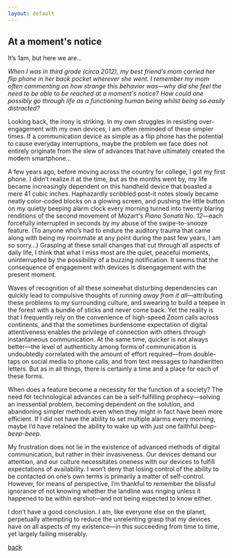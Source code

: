 ```yaml
---
layout: default
---
```


## At a moment's notice

It’s 1am, but here we are…

_When I was in third grade (circa 2012), my best friend’s mom carried her flip phone in her back pocket wherever she went. I remember my mom often commenting on how strange this behavior was—why did she feel the need to be able to be reached at a moment's notice? How could one possibly go through life as a functioning human being whilst being so easily distracted?_

Looking back, the irony is striking. In my own struggles in resisting over-engagement with my own devices, I am often reminded of these simpler times. If a communication device as simple as a flip phone has the potential to cause everyday interruptions, maybe the problem we face does not entirely originate from the slew of advances that have ultimately created the modern smartphone…

A few years ago, before moving across the country for college, I got my first phone. I didn’t realize it at the time, but as the months went by, my life became increasingly dependent on this handheld device that boasted a mere 41 cubic inches. Haphazardly scribbled post-it notes slowly became neatly color-coded blocks on a glowing screen, and pushing the little button on my quietly beeping alarm clock every morning turned into twenty blaring renditions of the second movement of Mozart's _Piano Sonata No. 12_—each forcefully interrupted in seconds by my abuse of the swipe-to-snooze feature. (To anyone who’s had to endure the auditory trauma that came along with being my roommate at any point during the past few years, I am so sorry…) Grasping at these small changes that cut through all aspects of daily life, I think that what I miss most are the quiet, peaceful moments, uninterrupted by the possibility of a buzzing notification. It seems that the consequence of engagement with devices is disengagement with the present moment.

Waves of recognition of all these somewhat disturbing dependencies can quickly lead to compulsive thoughts of _running away from it all_—attributing these problems to my surrounding culture, and swearing to build a teepee in the forest with a bundle of sticks and never come back. Yet the reality is that I frequently rely on the convenience of high-speed Zoom calls across continents, and that the sometimes burdensome expectation of digital attentiveness enables the privilege of connection with others through instantaneous communication. At the same time, quicker is not always better—the level of authenticity among forms of communication is undoubtedly correlated with the amount of effort required—from double-taps on social media to phone calls, and from text messages to handwritten letters. But as in all things, there is certainly a time and a place for each of these forms.

When does a feature become a necessity for the function of a society? The need for technological advances can be a self-fulfilling prophecy—solving an inessential problem, becoming dependent on the solution, and abandoning simpler methods even when they might in fact have been more efficient. If I did not have the ability to set multiple alarms every morning, maybe I’d have retained the ability to wake up with just one faithful _beep-beep-beep_.

My frustration does not lie in the existence of advanced methods of digital communication, but rather in their invasiveness. Our devices demand our attention, and our culture necessitates oneness with our devices to fulfill expectations of availability. I won’t deny that losing control of the ability to be contacted on one’s own terms is primarily a matter of self-control. However, for means of perspective, I’m thankful to remember the blissful ignorance of not knowing whether the landline was ringing unless it happened to be within earshot—and not being expected to know either.

I don’t have a good conclusion. I am, like everyone else on the planet, perpetually attempting to reduce the unrelenting grasp that my devices have on all aspects of my existence—in this succeeding from time to time, yet largely failing miserably.



[back](./)
